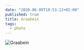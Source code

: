 ```yaml
---
date: "2020-06-09T19:53:12+02:00"
published: true
title: Graabein
tags:
  - photo
---
```


![Graabein](/images/2020-06-09-Graabein.jpg)
